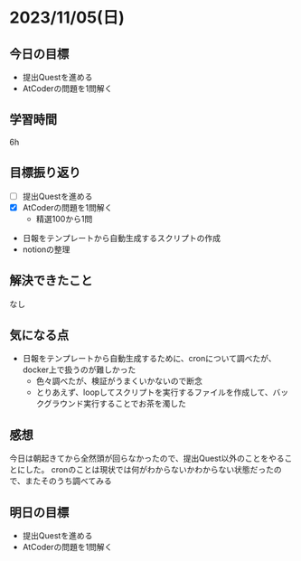 # 2023/11/05(日)

## 今日の目標
* 提出Questを進める
* AtCoderの問題を1問解く

## 学習時間
6h

## 目標振り返り
* [ ] 提出Questを進める
* [x] AtCoderの問題を1問解く
  * 精選100から1問
* 日報をテンプレートから自動生成するスクリプトの作成
* notionの整理

## 解決できたこと
なし

## 気になる点
- 日報をテンプレートから自動生成するために、cronについて調べたが、docker上で扱うのが難しかった
  - 色々調べたが、検証がうまくいかないので断念
  - とりあえず、loopしてスクリプトを実行するファイルを作成して、バックグラウンド実行することでお茶を濁した

## 感想
今日は朝起きてから全然頭が回らなかったので、提出Quest以外のことをやることにした。
cronのことは現状では何がわからないかわからない状態だったので、またそのうち調べてみる

## 明日の目標
* 提出Questを進める
* AtCoderの問題を1問解く
